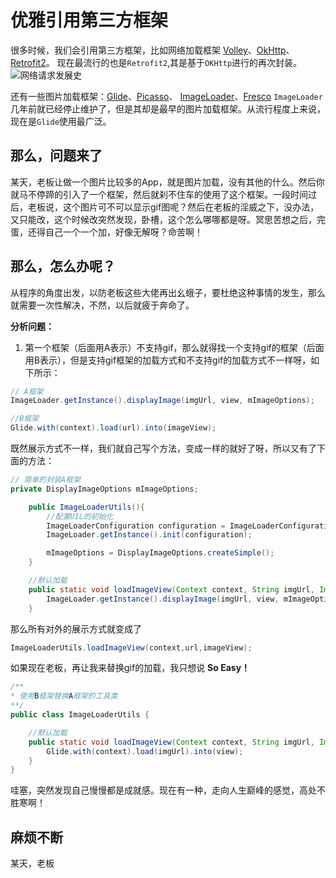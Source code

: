 # 优雅引用第三方框架

很多时候，我们会引用第三方框架，比如网络加载框架
[Volley](https://github.com/google/volley)、[OkHttp](https://github.com/square/okhttp)、[Retrofit2](https://github.com/square/retrofit)。
现在最流行的也是`Retrofit2`,其是基于`OKHttp`进行的再次封装。      
![网络请求发展史](http://upload-images.jianshu.io/upload_images/4314397-f0840e52bb80478c.jpg?imageMogr2/auto-orient/strip%7CimageView2/2/w/1240) 

还有一些图片加载框架：[Glide](https://github.com/bumptech/glide)、[Picasso](https://github.com/square/picasso)、
[ImageLoader](https://github.com/nostra13/Android-Universal-Image-Loader)、[Fresco](https://github.com/facebook/fresco)
`ImageLoader`几年前就已经停止维护了，但是其却是最早的图片加载框架。从流行程度上来说，现在是`Glide`使用最广泛。

## 那么，问题来了
某天，老板让做一个图片比较多的App，就是图片加载，没有其他的什么。然后你就马不停蹄的引入了一个框架，然后就刹不住车的使用了这个框架。一段时间过后，老板说，这个图片可不可以显示gif图呢？然后在老板的淫威之下，没办法，又只能改，这个时候改突然发现，卧槽，这个怎么哪哪都是呀。冥思苦想之后，完蛋，还得自己一个一个加，好像无解呀？命苦啊！

## 那么，怎么办呢？
从程序的角度出发，以防老板这些大佬再出幺蛾子，要杜绝这种事情的发生，那么就需要一次性解决，不然，以后就疲于奔命了。

**分析问题：**
1. 第一个框架（后面用A表示）不支持gif，那么就得找一个支持gif的框架（后面用B表示），但是支持gif框架的加载方式和不支持gif的加载方式不一样呀，如下所示：

```java
// A框架
ImageLoader.getInstance().displayImage(imgUrl, view, mImageOptions);

//B框架
Glide.with(context).load(url).into(imageView);
```
既然展示方式不一样，我们就自己写个方法，变成一样的就好了呀，所以又有了下面的方法：

```java
// 简单的封装A框架
private DisplayImageOptions mImageOptions;

    public ImageLoaderUtils(){
        //配置UIL的初始化
        ImageLoaderConfiguration configuration = ImageLoaderConfiguration.createDefault(this); 
        ImageLoader.getInstance().init(configuration);

        mImageOptions = DisplayImageOptions.createSimple();
    }

    //默认加载
    public static void loadImageView(Context context, String imgUrl, ImageView view) {
        ImageLoader.getInstance().displayImage(imgUrl, view, mImageOptions);
    }
```
那么所有对外的展示方式就变成了
```java
ImageLoaderUtils.loadImageView(context,url,imageView);
```
如果现在老板，再让我来替换gif的加载，我只想说 **So Easy！**

```java
/**
* 使用B框架替换A框架的工具类
**/
public class ImageLoaderUtils {    

    //默认加载
    public static void loadImageView(Context context, String imgUrl, ImageView view) {
        Glide.with(context).load(imgUrl).into(view);
    }
}
```
哇塞，突然发现自己慢慢都是成就感。现在有一种，走向人生巅峰的感觉，高处不胜寒啊！

## 麻烦不断
某天，老板
